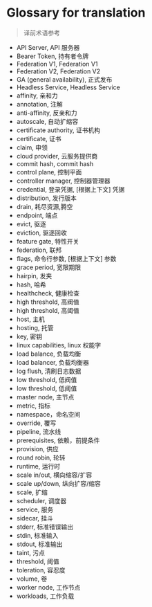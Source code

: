 # Glossary for translation
<!--
format of this file:
term, 翻译1, [根据上下文] 翻译2...

sorted alphabetically
-->

>译前术语参考

- API Server, API 服务器
- Bearer Token, 持有者令牌
- Federation V1, Federation V1
- Federation V2, Federation V2
- GA (general availability), 正式发布
- Headless Service, Headless Service
- affinity, 亲和力
- annotation, 注解
- anti-affinity, 反亲和力
- autoscale, 自动扩缩容
- certificate authority, 证书机构
- certificate, 证书
- claim, 申领
- cloud provider, 云服务提供商
- commit hash, commit hash
- control plane, 控制平面
- controller manager, 控制器管理器
- credential, 登录凭据, [根据上下文] 凭据
- distribution, 发行版本
- drain, 耗尽资源,腾空
- endpoint, 端点
- evict, 驱逐
- eviction, 驱逐回收
- feature gate, 特性开关
- federation, 联邦
- flags, 命令行参数, [根据上下文] 参数
- grace period, 宽限期限
- hairpin, 发夹
- hash, 哈希
- healthcheck, 健康检查
- high threshold, 高阀值
- high threshold, 高阈值
- host, 主机
- hosting, 托管
- key, 密钥
- linux capabilities, linux 权能字
- load balance, 负载均衡
- load balancer, 负载均衡器
- log flush, 清刷日志数据
- low threshold, 低阀值
- low threshold, 低阈值
- master node, 主节点
- metric, 指标
- namespace，命名空间
- override, 覆写
- pipeline, 流水线
- prerequisites, 依赖，前提条件
- provision, 供应
- round robin, 轮转
- runtime, 运行时
- scale in/out, 横向缩容/扩容
- scale up/down, 纵向扩容/缩容
- scale, 扩缩
- scheduler, 调度器
- service, 服务
- sidecar, 挂斗
- stderr, 标准错误输出
- stdin, 标准输入
- stdout, 标准输出
- taint, 污点
- threshold, 阈值
- toleration, 容忍度
- volume, 卷
- worker node, 工作节点
- workloads, 工作负载



